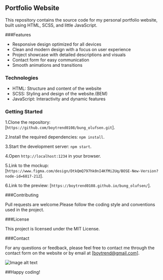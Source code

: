 ## Portfolio Website

This repository contains the source code for my personal portfolio website, built using HTML, SCSS, and little JavaScript.

###Features

- Responsive design optimized for all devices
- Clean and modern design with a focus on user experience
- Project showcase with detailed descriptions and visuals
- Contact form for easy communication
- Smooth animations and transitions

### Technologies

- HTML: Structure and content of the website
- SCSS: Styling and design of the website.(BEM)
- JavaScript: Interactivity and dynamic features

### Getting Started

1.Clone the repository: [`https://github.com/boytrend0108/bung_olufsen.git`].

2.Install the required dependencies: `npm install`.

3.Start the development server: `npm start`.

4.Open `http://localhost:1234` in your browser.

5.Link to the mockup: [`https://www.figma.com/design/DtkQmQ797hk0nI4KfMi2Uq/BOSE-New-Version?node-id=6817-212`].

6.Link to the preview: [`https://boytrend0108.github.io/bung_olufsen/`].

###Contributing

Pull requests are welcome.Please follow the coding style and conventions used in the project.

###License

This project is licensed under the MIT License.

###Contact

For any questions or feedback, please feel free to contact me through the contact form on the website or by email at [boytrend@gmail.com].

![Image alt text](./src/images/for-github/bang-olufsen.png)

##Happy coding!
